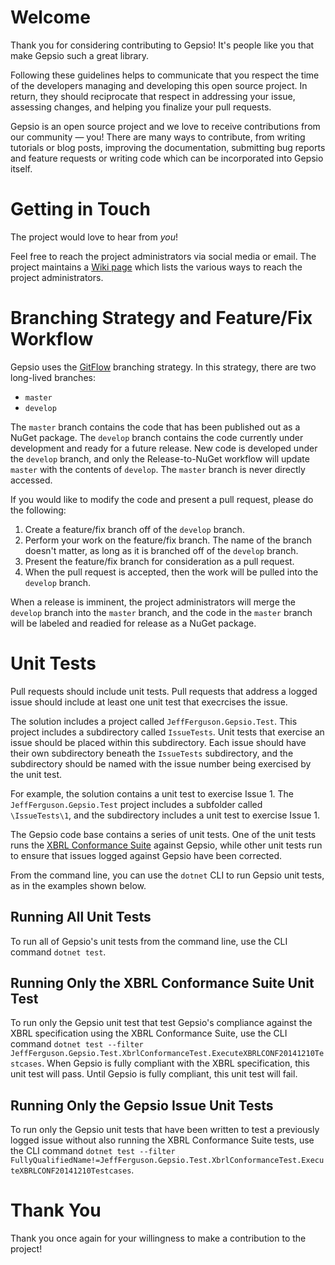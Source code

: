 # Welcome
Thank you for considering contributing to Gepsio! It's people like you that make Gepsio such a great library.

Following these guidelines helps to communicate that you respect the time of the developers managing and developing this open source project. In return, they should reciprocate that respect in addressing your issue, assessing changes, and helping you finalize your pull requests.

Gepsio is an open source project and we love to receive contributions from our community — you! There are many ways to contribute, from writing tutorials or blog posts, improving the documentation, submitting bug reports and feature requests or writing code which can be incorporated into Gepsio itself.
# Getting in Touch
The project would love to hear from *you*! 

Feel free to reach the project administrators via social media or email. The project maintains a [Wiki page](https://github.com/JeffFerguson/gepsio/wiki) which lists the various ways to reach the project administrators.
# Branching Strategy and Feature/Fix Workflow
Gepsio uses the [GitFlow](http://nvie.com/posts/a-successful-git-branching-model/) branching strategy. In this strategy, there are two long-lived branches:

 * `master`
 * `develop`

The `master` branch contains the code that has been published out as a NuGet package. The `develop` branch contains the code currently under development and ready for a future release. New code is developed under the `develop` branch, and only the Release-to-NuGet workflow will update `master` with the contents of `develop`. The `master` branch is never directly accessed.

If you would like to modify the code and present a pull request, please do the following:

1. Create a feature/fix branch off of the `develop` branch.
2. Perform your work on the feature/fix branch. The name of the branch doesn't matter, as long as it is branched off of the `develop` branch.
3. Present the feature/fix branch for consideration as a pull request.
4. When the pull request is accepted, then the work will be pulled into the `develop` branch.

When a release is imminent, the project administrators will merge the `develop` branch into the `master` branch, and the code in the `master` branch will be labeled and readied for release as a NuGet package.

# Unit Tests
Pull requests should include unit tests. Pull requests that address a logged issue should include at least one unit test that execrcises the issue.

The solution includes a project called `JeffFerguson.Gepsio.Test`. This project includes a subdirectory called `IssueTests`. Unit tests that exercise an issue should be placed within this subdirectory. Each issue should have their own subdirectory beneath the `IssueTests` subdirectory, and the subdirectory should be named with the issue number being exercised by the unit test.

For example, the solution contains a unit test to exercise Issue 1. The `JeffFerguson.Gepsio.Test` project includes a subfolder called `\IssueTests\1`, and the subdirectory includes a unit test to exercise Issue 1.

The Gepsio code base contains a series of unit tests. One of the unit tests runs the [XBRL Conformance Suite](http://www.xbrl.org/2005/xbrl-conf-cr1-2005-04-25.htm) against Gepsio, while other unit tests run to ensure that issues logged against Gepsio have been corrected.

From the command line, you can use the `dotnet` CLI to run Gepsio unit tests, as in the examples shown below.
## Running All Unit Tests
To run all of Gepsio's unit tests from the command line, use the CLI command `dotnet test`.
## Running Only the XBRL Conformance Suite Unit Test
To run only the Gepsio unit test that test Gepsio's compliance against the XBRL specification using the XBRL Conformance Suite, use the CLI command `dotnet test --filter JeffFerguson.Gepsio.Test.XbrlConformanceTest.ExecuteXBRLCONF20141210Testcases`. When Gepsio is fully compliant with the XBRL specification, this unit test will pass. Until Gepsio is fully compliant, this unit test will fail.
## Running Only the Gepsio Issue Unit Tests
To run only the Gepsio unit tests that have been written to test a previously logged issue without also running the XBRL Conformance Suite tests, use the CLI command `dotnet test --filter FullyQualifiedName!=JeffFerguson.Gepsio.Test.XbrlConformanceTest.ExecuteXBRLCONF20141210Testcases`.

# Thank You
Thank you once again for your willingness to make a contribution to the project!